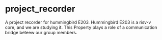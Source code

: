 # project_recorder
A project recorder for hummingbird E203.
Hummingbird E203 is a risv-v core, and we are studying it. This Property plays a role of a communication bridge beteew our group members.
